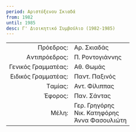 ```yaml
---
period: Αριστόξενου Σκιαδά
from: 1982
until: 1985
desc: Γ' Διοικητικό Συμβούλιο (1982-1985)
---
```


|                              |                        |
| ---------------------------: | :----------------------|
| Πρόεδρος: | Αρ. Σκιαδάς|
| Aντιπρόεδρος: |  Π. Ροντογιάννης|
| Γενικός Γραμματέας: | Αθ. Θωμάς |
| Eιδικός Γραμματέας: | Παντ. Παξινός|
| Tαμίας: | Αντ. Φίλιππας|
| Έφορος: | Παν. Σάντας|
| Μέλη: | Γερ. Γρηγόρης<br/>Νικ. Κατηφόρης<br/>Άννα Φασουλιώτη|
